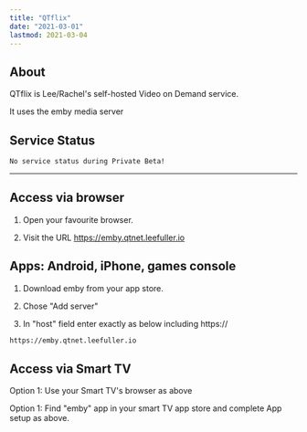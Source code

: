 ```yaml
---
title: "QTflix"
date: "2021-03-01"
lastmod: 2021-03-04
---
```


## About

QTflix is Lee/Rachel's self-hosted Video on Demand service.

It uses the emby media server

## Service Status
```
No service status during Private Beta!
```
---

## Access via browser
1) Open your favourite browser.

2) Visit the URL https://emby.qtnet.leefuller.io

## Apps: Android, iPhone, games console
1) Download emby from your app store.

2) Chose "Add server"

3) In "host" field enter exactly as below including https://
```bash
https://emby.qtnet.leefuller.io
```

## Access via Smart TV
Option 1: Use your Smart TV's browser as above

Option 1: Find "emby" app in your smart TV app store and complete App setup as above.
